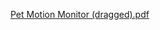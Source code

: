 
[Pet Motion Monitor (dragged).pdf](https://github.com/xyinnnn/pet-activity-monitor/files/13959770/Pet.Motion.Monitor.dragged.pdf)
